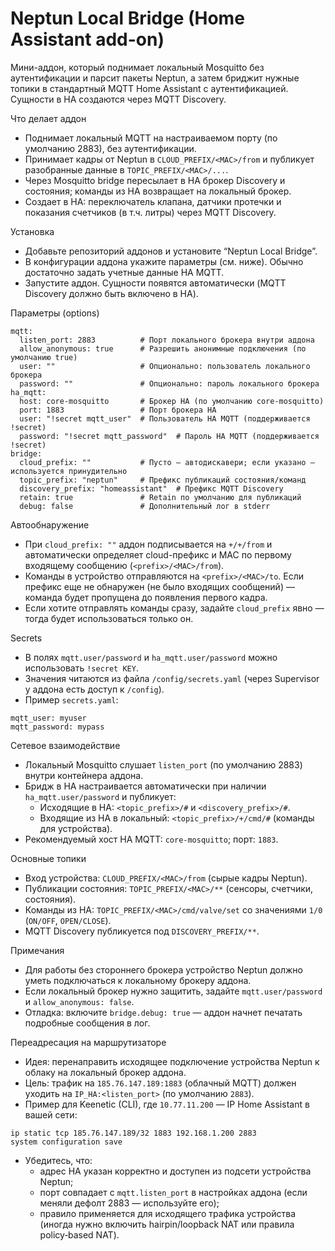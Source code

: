 # Neptun Local Bridge (Home Assistant add-on)

Мини-аддон, который поднимает локальный Mosquitto без аутентификации и парсит пакеты Neptun, а затем бриджит нужные топики в стандартный MQTT Home Assistant с аутентификацией. Сущности в HA создаются через MQTT Discovery.

Что делает аддон
- Поднимает локальный MQTT на настраиваемом порту (по умолчанию 2883), без аутентификации.
- Принимает кадры от Neptun в `CLOUD_PREFIX/<MAC>/from` и публикует разобранные данные в `TOPIC_PREFIX/<MAC>/...`.
- Через Mosquitto bridge пересылает в HA брокер Discovery и состояния; команды из HA возвращает на локальный брокер.
- Создает в HA: переключатель клапана, датчики протечки и показания счетчиков (в т.ч. литры) через MQTT Discovery.

Установка
- Добавьте репозиторий аддонов и установите “Neptun Local Bridge”.
- В конфигурации аддона укажите параметры (см. ниже). Обычно достаточно задать учетные данные HA MQTT.
- Запустите аддон. Сущности появятся автоматически (MQTT Discovery должно быть включено в HA).

Параметры (options)
```
mqtt:
  listen_port: 2883          # Порт локального брокера внутри аддона
  allow_anonymous: true      # Разрешить анонимные подключения (по умолчанию true)
  user: ""                   # Опционально: пользователь локального брокера
  password: ""               # Опционально: пароль локального брокера
ha_mqtt:
  host: core-mosquitto       # Брокер HA (по умолчанию core-mosquitto)
  port: 1883                 # Порт брокера HA
  user: "!secret mqtt_user"  # Пользователь HA MQTT (поддерживается !secret)
  password: "!secret mqtt_password"  # Пароль HA MQTT (поддерживается !secret)
bridge:
  cloud_prefix: ""           # Пусто — автодискавери; если указано — используется принудительно
  topic_prefix: "neptun"     # Префикс публикаций состояния/команд
  discovery_prefix: "homeassistant"  # Префикс MQTT Discovery
  retain: true               # Retain по умолчанию для публикаций
  debug: false               # Дополнительный лог в stderr
```

Автообнаружение
- При `cloud_prefix: ""` аддон подписывается на `+/+/from` и автоматически определяет cloud-префикс и MAC по первому входящему сообщению (`<prefix>/<MAC>/from`).
- Команды в устройство отправляются на `<prefix>/<MAC>/to`. Если префикс еще не обнаружен (не было входящих сообщений) — команда будет пропущена до появления первого кадра.
- Если хотите отправлять команды сразу, задайте `cloud_prefix` явно — тогда будет использоваться только он.

Secrets
- В полях `mqtt.user/password` и `ha_mqtt.user/password` можно использовать `!secret KEY`.
- Значения читаются из файла `/config/secrets.yaml` (через Supervisor у аддона есть доступ к `/config`).
- Пример `secrets.yaml`:
```
mqtt_user: myuser
mqtt_password: mypass
```

Сетевое взаимодействие
- Локальный Mosquitto слушает `listen_port` (по умолчанию 2883) внутри контейнера аддона.
- Бридж в HA настраивается автоматически при наличии `ha_mqtt.user/password` и публикует:
  - Исходящие в HA: `<topic_prefix>/#` и `<discovery_prefix>/#`.
  - Входящие из HA в локальный: `<topic_prefix>/+/cmd/#` (команды для устройства).
- Рекомендуемый хост HA MQTT: `core-mosquitto`; порт: `1883`.

Основные топики
- Вход устройства: `CLOUD_PREFIX/<MAC>/from` (сырые кадры Neptun).
- Публикации состояния: `TOPIC_PREFIX/<MAC>/**` (сенсоры, счетчики, состояния).
- Команды из HA: `TOPIC_PREFIX/<MAC>/cmd/valve/set` со значениями `1/0` (`ON/OFF`, `OPEN/CLOSE`).
- MQTT Discovery публикуется под `DISCOVERY_PREFIX/**`.

Примечания
- Для работы без стороннего брокера устройство Neptun должно уметь подключаться к локальному брокеру аддона.
- Если локальный брокер нужно защитить, задайте `mqtt.user/password` и `allow_anonymous: false`.
- Отладка: включите `bridge.debug: true` — аддон начнет печатать подробные сообщения в лог.

Переадресация на маршрутизаторе
- Идея: перенаправить исходящее подключение устройства Neptun к облаку на локальный брокер аддона.
- Цель: трафик на `185.76.147.189:1883` (облачный MQTT) должен уходить на `IP_HA:<listen_port>` (по умолчанию `2883`).
- Пример для Keenetic (CLI), где `10.77.11.200` — IP Home Assistant в вашей сети:
```
ip static tcp 185.76.147.189/32 1883 192.168.1.200 2883
system configuration save
```
- Убедитесь, что:
  - адрес HA указан корректно и доступен из подсети устройства Neptun;
  - порт совпадает с `mqtt.listen_port` в настройках аддона (если меняли дефолт 2883 — используйте его);
  - правило применяется для исходящего трафика устройства (иногда нужно включить hairpin/loopback NAT или правила policy‑based NAT).
